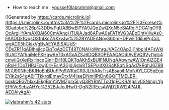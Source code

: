 - How to reach me : youssef0labrahmi@gmail.com

![Generated by https://cards.microlink.io](https://i.microlink.io/https%3A%2F%2Fcards.microlink.io%2F%3Fpreset%3Dadobe%26p%3DDwPgUABBwEIPYA9JQgZwQXgN5eSiARgIYDGA1gOYBOcArgHYAmAXBAI60CmVAngHTUijAJad6AFwA0eFAThVG3AEpDhtVKwAs0-FAAOQkfQqsO3fnIXcZAXxvJw%252BYADEANpyS60mHDPwETdi5ePgCdLwgAC05hCkjxVgByAEYABlSAUkS-CDsZR11gABlhejIcqEiqTgAzDET48T0NAHoWmrgJVAE4OAp3Ij1hbpI4AFsWklRUACYAfhqiMeFXHgwAeT0xAGoAZSJ6DQB3OPEAAQAOdIAyEVQ9VyI1glc4cmyIiGrXetRxHncqGinHEH10LQKTgAKh5xBUIFNUNgAAbwrwAWiOnAIZGE4nRxHI1DoTHRJFcwj0rHEsIA3GjdJjsbj8TSEPiaitXGS4K8qNSqAd7kRqhJ6Z98Mj7J90NhcBKIHoEhBUuFPg9WKqGR0JLthAAvTisABsaoihMoNAYLCC5gEgpEYik2s64gA6jFTkkrqlEmavDrxM4liseElNmIIPtDn6GQFTMELBR-boxkQEG7hIxxJEkgBmY3VMZgrx5LyQ3RYRIATTo01qECKRAIgsiy0SNmgLYgEPhVeSebzAHYo%252BJaIoJHwO-DgN2IREcsAWjD2RWl24PAUl-AEOAlyAgA)

[![ylabrahm's 42 stats](https://badge.mediaplus.ma/colorfulwaves/ylabrahm?42Network=off)](https://github.com/oakoudad/badge42)


<!---
Labrahmi/Labrahmi is a ✨ special ✨ repository because its `README.md` (this file) appears on your GitHub profile.
You can click the Preview link to take a look at your changes.
--->

